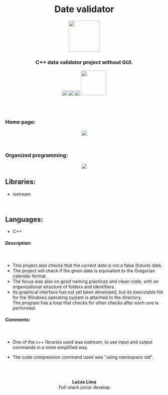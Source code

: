 <h1 align="center">Date validator</h1>

<p align="center">
    <img src="https://user-images.githubusercontent.com/99892157/166393950-a249134d-a59c-4fd7-b9fa-d14d8a0455b9.svg" width="100px"/>
</p>
<h3 align="center">C++ data validator project without GUI.</h3>
<p align="center">
  <img src="https://img.shields.io/badge/Status-Development-blue"/>
  <img src="https://img.shields.io/github/issues/LucasLima004/Date_Validator"/>
  <img src="https://img.shields.io/github/license/LucasLima004/Date_Validator"/>
  <a target="_blank" href="https://api.whatsapp.com/send?phone=5581992160054&text=Ol%C3%A1%2C%20estou%20interessado(a)%20nos%20seus%20servi%C3%A7os.">
     <img src="https://img.shields.io/badge/WhatsApp-25D366?style=for-the-badge&logo=whatsapp&logoColor=white" width="80px"/>
  </a>
</p>
<br>
<br>
<h3>Home page:</h3>
  <p align="center">
    <img src="https://user-images.githubusercontent.com/99892157/168093220-6ca59d25-d6c1-428f-a827-314534bf390d.png"/>
  </p>
<br>
<h3>Organized programming:</h3>
  <p align="center">
    <img src="https://user-images.githubusercontent.com/99892157/168092855-af2bf5cb-8348-442c-92a7-b00002167cbb.png"/>
  </p>

<h2>Libraries:</h2>
<ul>
  <li>iostream</li>
</ul>
<br>
<h2>Languages:</h2>
<ul>
  <li>C++</li>
</ul>

<h5>Description:</h5><br>
<ul>
  <li>
    This project also checks that the current date is not a false (future) date.
  </li>
  <li>
    The project will check if the given date is equivalent to the Gregorian calendar format.
  </li>
  <li>
    The focus was also on good naming practices and clean code, with an organizational structure of folders and identifiers.
  </li>
  <li>
    Its graphical interface has not yet been developed, but its executable file for the Windows operating system is attached to the directory.
  </li>
    The program has a loop that checks for other checks after each one is performed.
</ul>

<h5>Comments:</h5><br>
<ul>
  <li>One of the c++ libraries used was iostream, to use input and output commands in a more simplified way.</li>
</ul>
<ul>
  <li>The code compression command used was "using namespace std".</li>
</ul>
<br>
<br>

<p align="center">
  <b>Lucas Lima</b>
            <br>
Full-stack junior develop

</p>

